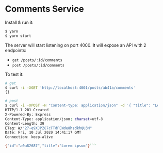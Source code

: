 # Comments Service

Install & run it:

```bash
$ yarn
$ yarn start
```

The server will start listening on port 4000.
It will expose an API with 2 endpoints:

- `get /posts/:id/comments`
- `post /posts/:id/comments`

To test it:

```bash
# get
$ curl -i -XGET 'http://localhost:4001/posts/ab41a/comments'
{}
```

````bash
# post
$ curl -i -XPOST -H "Content-type: application/json" -d '{ "title": "Lorem ipsum" }' 'http://localhost:4001/posts/ab41a/comments'
HTTP/1.1 201 Created
X-Powered-By: Express
Content-Type: application/json; charset=utf-8
Content-Length: 39
ETag: W/"27-e9XJPZ87cTTdPEWde8hzdkhQU3M"
Date: Fri, 10 Jul 2020 14:41:17 GMT
Connection: keep-alive

{"id":"a0a82687","title":"Lorem ipsum"}```
````
